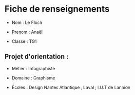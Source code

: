 # Fiche de renseignements

- Nom : Le Floch

- Prenom : Anaël

- Classe : TG1

## Projet d'orientation :

- Métier : Infographiste 

- Domaine : Graphisme

- Écoles : Design Nantes Atlantique , Laval ; I.U.T de Lannion